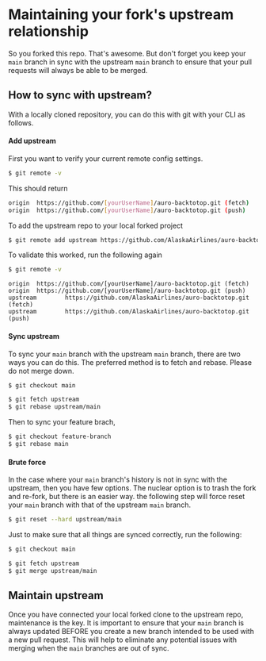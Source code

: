 # Maintaining your fork's upstream relationship

So you forked this repo. That's awesome. But don't forget you keep your `main` branch in sync with the upstream `main` branch to ensure that your pull requests will always be able to be merged.

## How to sync with upstream?

With a locally cloned repository, you can do this with git with your CLI as follows.

#### Add upstream

First you want to verify your current remote config settings.

```bash
$ git remote -v
```

This should return

```bash
origin  https://github.com/[yourUserName]/auro-backtotop.git (fetch)
origin  https://github.com/[yourUserName]/auro-backtotop.git (push)
```

To add the upstream repo to your local forked project

```bash
$ git remote add upstream https://github.com/AlaskaAirlines/auro-backtotop.git
```

To validate this worked, run the following again

```bash
$ git remote -v
```

```
origin  https://github.com/[yourUserName]/auro-backtotop.git (fetch)
origin  https://github.com/[yourUserName]/auro-backtotop.git (push)
upstream        https://github.com/AlaskaAirlines/auro-backtotop.git (fetch)
upstream        https://github.com/AlaskaAirlines/auro-backtotop.git (push)
```

#### Sync upstream

To sync your `main` branch with the upstream `main` branch, there are two ways you can do this. The preferred method is to fetch and rebase. Please do not merge down.

```bash
$ git checkout main

$ git fetch upstream
$ git rebase upstream/main
```

Then to sync your feature brach,

```bash
$ git checkout feature-branch
$ git rebase main
```

#### Brute force

In the case where your `main` branch's history is not in sync with the upstream, then you have few options. The nuclear option is to trash the fork and re-fork, but there is an easier way. the following step will force reset your `main` branch with that of the upstream `main` branch.

```bash
$ git reset --hard upstream/main
```

Just to make sure that all things are synced correctly, run the following:

```bash
$ git checkout main

$ git fetch upstream
$ git merge upstream/main
```

## Maintain upstream

Once you have connected your local forked clone to the upstream repo, maintenance is the key. It is important to ensure that your `main` branch is always updated BEFORE you create a new branch intended to be used with a new pull request. This will help to eliminate any potential issues with merging when the `main` branches are out of sync.
